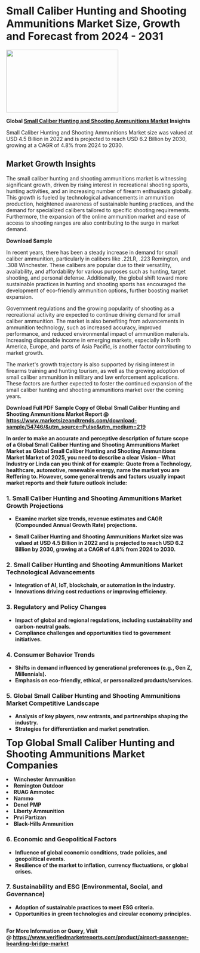 <H1>Small Caliber Hunting and Shooting Ammunitions Market Size, Growth and Forecast from 2024 - 2031</H1><img class="aligncenter size-medium wp-image-584254" src="https://thirdeyenews.in/wp-content/uploads/2024/09/Global-Market-Research-300x168.jpeg" alt="" width="300" height="168" /><p><strong>Global&nbsp;<a href="https://www.marketsizeandtrends.com/download-sample/54746/&amp;utm_source=Pulse&amp;utm_medium=219">Small Caliber Hunting and Shooting Ammunitions Market</a> Insights</strong></p><p>Small Caliber Hunting and Shooting Ammunitions Market size was valued at USD 4.5 Billion in 2022 and is projected to reach USD 6.2 Billion by 2030, growing at a CAGR of 4.8% from 2024 to 2030.</p><p><h2>Market Growth Insights</h2> <p>The small caliber hunting and shooting ammunitions market is witnessing significant growth, driven by rising interest in recreational shooting sports, hunting activities, and an increasing number of firearm enthusiasts globally. This growth is fueled by technological advancements in ammunition production, heightened awareness of sustainable hunting practices, and the demand for specialized calibers tailored to specific shooting requirements. Furthermore, the expansion of the online ammunition market and ease of access to shooting ranges are also contributing to the surge in market demand.</p> <p><strong>Download Sample</strong></p> <p>In recent years, there has been a steady increase in demand for small caliber ammunition, particularly in calibers like .22LR, .223 Remington, and .308 Winchester. These calibers are popular due to their versatility, availability, and affordability for various purposes such as hunting, target shooting, and personal defense. Additionally, the global shift toward more sustainable practices in hunting and shooting sports has encouraged the development of eco-friendly ammunition options, further boosting market expansion.</p> <p>Government regulations and the growing popularity of shooting as a recreational activity are expected to continue driving demand for small caliber ammunition. The market is also benefiting from advancements in ammunition technology, such as increased accuracy, improved performance, and reduced environmental impact of ammunition materials. Increasing disposable income in emerging markets, especially in North America, Europe, and parts of Asia Pacific, is another factor contributing to market growth.</p> <p>The market's growth trajectory is also supported by rising interest in firearms training and hunting tourism, as well as the growing adoption of small caliber ammunition in military and law enforcement applications. These factors are further expected to foster the continued expansion of the small caliber hunting and shooting ammunitions market over the coming years.</p> <p><strong></p><p><span class=""><strong>Download Full PDF Sample Copy of Global Small Caliber Hunting and Shooting Ammunitions Market Report</strong> @ <a href="https://www.marketsizeandtrends.com/download-sample/54746/&amp;utm_source=Pulse&amp;utm_medium=219" target="_blank">https://www.marketsizeandtrends.com/download-sample/54746/&amp;utm_source=Pulse&amp;utm_medium=219</a></span></p><p>In order to make an accurate and perceptive description of future scope of a Global&nbsp;Small Caliber Hunting and Shooting Ammunitions Market Market as Global&nbsp;Small Caliber Hunting and Shooting Ammunitions Market Market of 2025, you need to describe a clear Vision &ndash; What Industry or Linda can you think of for example: Quote from a Technology, healthcare, automotive, renewable energy, name the market you are Reffering to. However, some general trends and factors usually impact market reports and their future outlook include:</p><h3>1.&nbsp;<strong>Small Caliber Hunting and Shooting Ammunitions Market Growth Projections</strong></h3><ul><li>Examine market size trends, revenue estimates and CAGR (Compounded Annual Growth Rate) projections.</li><li><p>Small Caliber Hunting and Shooting Ammunitions Market size was valued at USD 4.5 Billion in 2022 and is projected to reach USD 6.2 Billion by 2030, growing at a CAGR of 4.8% from 2024 to 2030.</p></li></ul><h3>2.&nbsp;<strong>Small Caliber Hunting and Shooting Ammunitions Market Technological Advancements</strong></h3><ul><li>Integration of AI, IoT, blockchain, or automation in the industry.</li><li>Innovations driving cost reductions or improving efficiency.</li></ul><h3>3.&nbsp;<strong>Regulatory and Policy Changes</strong></h3><ul><li>Impact of global and regional regulations, including sustainability and carbon-neutral goals.</li><li>Compliance challenges and opportunities tied to government initiatives.</li></ul><h3>4.&nbsp;<strong>Consumer Behavior Trends</strong></h3><ul><li>Shifts in demand influenced by generational preferences (e.g., Gen Z, Millennials).</li><li>Emphasis on eco-friendly, ethical, or personalized products/services.</li></ul><h3>5.&nbsp;<strong>Global Small Caliber Hunting and Shooting Ammunitions Market Competitive Landscape</strong></h3><ul><li>Analysis of key players, new entrants, and partnerships shaping the industry.</li><li>Strategies for differentiation and market penetration.</li></ul><p data-pm-slice="1 1 []"><span style="color: inherit; font-family: inherit; font-size: 25px;">Top Global Small Caliber Hunting and Shooting Ammunitions Market Companies</span></p><div class="" data-test-id=""><p><li>Winchester Ammunition</li><li> Remington Outdoor</li><li> RUAG Ammotec</li><li> Nammo</li><li> Denel PMP</li><li> Liberty Ammunition</li><li> Prvi Partizan</li><li> Black-Hills Ammunition</li></p></div><h3>6.&nbsp;<strong>Economic and Geopolitical Factors</strong></h3><ul><li>Influence of global economic conditions, trade policies, and geopolitical events.</li><li>Resilience of the market to inflation, currency fluctuations, or global crises.</li></ul><h3>7.&nbsp;<strong>Sustainability and ESG (Environmental, Social, and Governance)</strong></h3><ul><li>Adoption of sustainable practices to meet ESG criteria.</li><li>Opportunities in green technologies and circular economy principles.</li></ul><h2><strong style="font-size: 14px;">For More Information or Query, Visit @&nbsp;</strong><a style="background-color: #ffffff; font-size: 14px;" href="https://www.marketsizeandtrends.com/report/small-caliber-hunting-and-shooting-ammunitions-market/" target="_blank">https://www.verifiedmarketreports.com/product/airport-passenger-boarding-bridge-market</a></h2>

